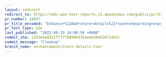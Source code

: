 ```yaml
---
layout: redirect
redirect_to: https://a8c-woo-test-reports.s3.amazonaws.com/public/pr/34697/e2e/index.html
pr_number: 34697
pr_title_encoded: "Enhance+%22Add+store+details%22+task+onboarding+experience"
pr_test_type: e2e
last_published: "2022-09-19 14:08:50 +0000"
commit_sha: 1293e4ad312ff7778099bd35aee6384526f1442c
commit_message: "Cleanup"
branch_name: enchancement/store-details-tour
---
```

